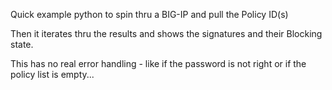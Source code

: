 Quick example python to spin thru a BIG-IP and pull the Policy ID(s)

Then it iterates thru the results and shows the signatures and their Blocking state.

This has no real error handling - like if the password is not right or if the policy list is empty...

